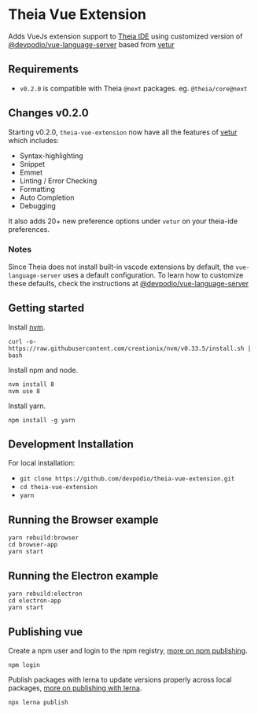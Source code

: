 # Theia Vue Extension
Adds VueJs extension support to [Theia IDE](https://www.theia-ide.org/) using customized version of [@devpodio/vue-language-server](https://github.com/Devpodio/vue-language-server) based from [vetur](https://github.com/vuejs/vetur/tree/master/server)

## Requirements
- `v0.2.0` is compatible with Theia `@next` packages. eg. `@theia/core@next`

## Changes v0.2.0

Starting v0.2.0, `theia-vue-extension` now have all the features of [vetur](https://github.com/vuejs/vetur) which includes:
- Syntax-highlighting
- Snippet
- Emmet
- Linting / Error Checking
- Formatting
- Auto Completion
- Debugging

It also adds 20+ new preference options under `vetur` on your theia-ide preferences.

### Notes
Since Theia does not install built-in vscode extensions by default, the `vue-language-server` uses a default configuration.
To learn how to customize these defaults, check the instructions at [@devpodio/vue-language-server](https://github.com/Devpodio/vue-language-server)

## Getting started

Install [nvm](https://github.com/creationix/nvm#install-script).

    curl -o- https://raw.githubusercontent.com/creationix/nvm/v0.33.5/install.sh | bash

Install npm and node.

    nvm install 8
    nvm use 8

Install yarn.

    npm install -g yarn

## Development Installation
For local installation:

- `git clone https://github.com/devpodio/theia-vue-extension.git`
- `cd theia-vue-extension`
- `yarn`

## Running the Browser example

    yarn rebuild:browser
    cd browser-app
    yarn start

## Running the Electron example

    yarn rebuild:electron
    cd electron-app
    yarn start

## Publishing vue

Create a npm user and login to the npm registry, [more on npm publishing](https://docs.npmjs.com/getting-started/publishing-npm-packages).

    npm login

Publish packages with lerna to update versions properly across local packages, [more on publishing with lerna](https://github.com/lerna/lerna#publish).

    npx lerna publish

